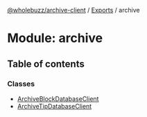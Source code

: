 [@wholebuzz/archive-client](../README.md) / [Exports](../modules.md) / archive

# Module: archive

## Table of contents

### Classes

- [ArchiveBlockDatabaseClient](../classes/archive.archiveblockdatabaseclient.md)
- [ArchiveTipDatabaseClient](../classes/archive.archivetipdatabaseclient.md)
